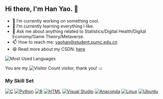 ## Hi there, I'm Han Yao. 👋

- 🔭 I’m currently working on something cool.
- 🌱 I’m currently learning everything I like.
- 💬 Ask me about anything related to Statistics/Digital Health/Digital Economy/Game Theory/Metaverse.
- 📫 How to reach me: yaohan@student.pumc.edu.cn
- 😄 Read more about my CSDN: [here](https://blog.csdn.net/weixin_43645790?spm=1000.2115.3001.5343)


![Most Used Languages](https://github-readme-stats.vercel.app/api/top-langs/?username=hannalyao&theme=transparent&layout=compact)


You are my ![Visitor Count](https://profile-counter.glitch.me/hannalyao/count.svg) visitor, thank you! :relaxed: 

### My Skill Set

[![C](https://img.shields.io/badge/C-00599C?logo=c&logoColor=white)](#)
[![Python](https://img.shields.io/badge/Python-3776AB?logo=python&logoColor=fff)](#)
[![R](https://img.shields.io/badge/R-%23276DC3.svg?logo=r&logoColor=white)](#)
[![HTML](https://img.shields.io/badge/HTML-%23E34F26.svg?logo=html5&logoColor=white)](#)
[![Visual Studio](https://custom-icon-badges.demolab.com/badge/Visual%20Studio-5C2D91.svg?&logo=visual-studio&logoColor=white)](#) 
[![Anaconda](https://img.shields.io/badge/Anaconda-44A833?logo=anaconda&logoColor=fff)](#)
[![Linux](https://img.shields.io/badge/Linux-FCC624?logo=linux&logoColor=black)](#)
[![Ubuntu](https://img.shields.io/badge/Ubuntu-E95420?logo=ubuntu&logoColor=white)](#)
